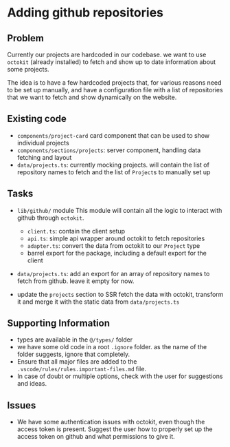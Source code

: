 # Adding github repositories

## Problem

Currently our projects are hardcoded in our codebase. we want to use `octokit` (already installed) to fetch and show up to date information about some projects.

The idea is to have a few hardcoded projects that, for various reasons need to be set up manually, and have a configuration file with a list of repositories that we want
to fetch and show dynamically on the website.

## Existing code

- `components/project-card` card component that can be used to show individual projects
- `components/sections/projects`: server component, handling data fetching and layout
- `data/projects.ts`: currently mocking projects. will contain the list of repository names to fetch and the list of `Project`s to manually set up

## Tasks

- `lib/github/` module
  This module will contain all the logic to interact with github through `octokit`.
  - `client.ts`: contain the client setup
  - `api.ts`: simple api wrapper around octokit to fetch repositories
  - `adapter.ts`: convert the data from octokit to our `Project` type
  - barrel export for the package, including a default export for the client

- `data/projects.ts`: add an export for an array of repository names to fetch from github. leave it empty for now.
- update the `projects` section to SSR fetch the data with octokit, transform it and merge it with the static data from `data/projects.ts`

## Supporting Information

- types are available in the `@/types/` folder
- we have some old code in a root `.ignore` folder. as the name of the folder suggests, ignore that completely.
- Ensure that all major files are added to the `.vscode/rules/rules.important-files.md` file.
- In case of doubt or multiple options, check with the user for suggestions and ideas.

## Issues

- We have some authentication issues with octokit, even though the access token is present. Suggest the user how to properly set up the access token on github and what permissions to give it.
